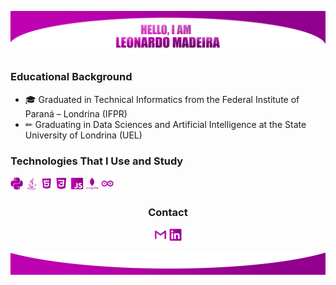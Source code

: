 <img src="images/tophead.png"></img>

### Educational Background

- 🎓 Graduated in Technical Informatics from the Federal Institute of Paraná – Londrina (IFPR)
- ✏ Graduating in Data Sciences and Artificial Intelligence at the State University of Londrina (UEL)

### Technologies ​​That I Use and Study
<img src="images/python.png" width="4%"></img> 
<img src="images/java.png" width="4%"></img>
<img src="images/html.png" width="4%"></img>
<img src="images/css.png" width="4%"></img>
<img src="images/javascript.png" width="4%"></img>
<img src="images/mongodb.png" width="4%"></img>
<img src="images/arduino.png" width="4%"></img>

### <p align="center">Contact</p>
<p align="center"> 
<a href = "mailto:lnrdmadeira@gmail.com"><img src="images/gmail.png" width="4%"></a>
<a href = "https://www.linkedin.com/in/leonardo-madeira-alves-pereira/"><img src="images/linkedin.png" width="4%"></a> 
</p>

<img src="images/finaldesign.png"></img>
